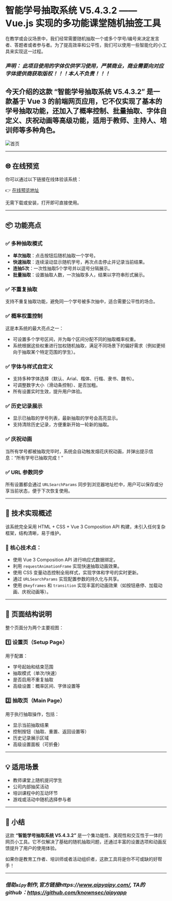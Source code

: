 # 智能学号抽取系统 V5.4.3.2 —— Vue.js 实现的多功能课堂随机抽签工具

在教学或会议场景中，我们经常需要随机抽取一个或多个学号/编号来决定发言者、答题者或者参与者。为了提高效率和公平性，我们可以使用一些智能化的小工具来实现这一过程。

### ***声明： 此项目使用的字体仅供学习使用，严禁商业，商业需要向对应字体提供商获取版权！！！本人不负责！！！***

今天介绍的这款 **“智能学号抽取系统 V5.4.3.2”** 是一款基于 Vue 3 的前端网页应用，它不仅实现了基本的学号抽取功能，还加入了概率控制、批量抽取、字体自定义、庆祝动画等高级功能，适用于教师、主持人、培训师等多种角色。
---
 ![首页](https://i-blog.csdnimg.cn/direct/361c37f12d12427096769a72b1ec8199.png#pic_center)

---

## 🌐 在线预览

你可以通过以下链接在线体验该系统：

👉 [在线预览地址](https://www.html2web.com/view/6867ec8912c1e7b5b4b1ee4e)

无需下载或安装，打开即可直接使用。






---
## 📦 功能亮点

### ✅ 多种抽取模式
- **单次抽取**：点击按钮后随机抽取一个学号。
- **快速抽取**：连续滚动显示随机学号，再次点击停止并记录当前结果。
- **连抽5次**：一次性抽取5个学号并以逗号分隔展示。
- **批量抽取**：设置抽取人数，一次抽取多人，结果以字符串形式展示。

### ✅ 不重复抽取
支持不重复抽取功能，避免同一个学号被多次抽中，适合需要公平性的场合。

### ✅ 概率权重控制
这是本系统的最大亮点之一：
- 可设置多个学号区间，并为每个区间分配不同的抽取概率权重。
- 系统根据这些权重进行加权随机抽取，满足不同场景下的偏好需求（例如更倾向于抽取某个特定范围的学生）。

### ✅ 字体与样式自定义
- 支持多种字体选择（默认、Arial、楷体、行楷、隶书、魏书）。
- 可调整数字大小（滑动条控制）、是否加粗。
- 所有设置实时生效，提升用户体验。

### ✅ 历史记录展示
- 显示已抽取的学号列表，最新抽取的学号会高亮显示。
- 支持清除历史记录，方便重新开始一轮新的抽取。

### ✅ 庆祝动画
当所有学号都被抽取完毕时，系统会自动触发烟花庆祝动画，并弹出提示信息：“所有学号已抽取完成！”

### ✅ URL 参数同步
所有设置都会通过 `URLSearchParams` 同步到浏览器地址栏中，用户可以保存或分享当前状态，便于下次恢复使用。

---

## 🧠 技术实现概述

该系统完全采用 HTML + CSS + Vue 3 Composition API 构建，未引入任何复杂框架，结构清晰，易于维护。

### 🔧 核心技术点：
- 使用 Vue 3 Composition API 进行响应式数据绑定。
- 利用 `requestAnimationFrame` 实现快速抽取动画效果。
- 使用 CSS 变量动态控制全局样式，实现字体和字号的实时更新。
- 通过 `URLSearchParams` 实现配置参数的持久化与共享。
- 使用 `@keyframes` 和 `transition` 实现丰富的动画效果（如按钮悬停、加载动画、庆祝动画等）。

---

## 📐 页面结构说明

整个页面分为两个主要视图：

### 1️⃣ 设置页（Setup Page）
用于配置：
- 学号起始和结束范围
- 抽取模式（单次/快速）
- 是否启用不重复抽取
- 高级设置：概率区间、字体设置等

### 2️⃣ 抽取页（Main Page）
用于执行抽取操作，包括：
- 显示当前抽取结果
- 控制按钮（抽取、重置、返回设置等）
- 历史记录展示区域
- 高级设置面板（可折叠）

---

## 💡 适用场景

- 教师课堂上随机提问学生
- 公司内部抽奖活动
- 培训课程中的互动环节
- 游戏或活动中随机选择参与者

---

## 📌 小结

这款 **“智能学号抽取系统 V5.4.3.2”** 是一个集功能性、美观性和交互性于一体的网页小工具。它不仅解决了基础的随机抽取问题，还通过丰富的设置选项和动画反馈提升了用户的使用体验。

如果你是教育工作者、培训师或者活动组织者，这款工具将是你不可或缺的好帮手！

---

### ***借助```aipy```制作,官方链接https://www.aipyaipy.com/, TA的github：https://github.com/knownsec/aipyapp***

